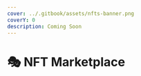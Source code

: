 ```yaml
---
cover: ../.gitbook/assets/nfts-banner.png
coverY: 0
description: Coming Soon
---
```


# 🎭 NFT Marketplace

